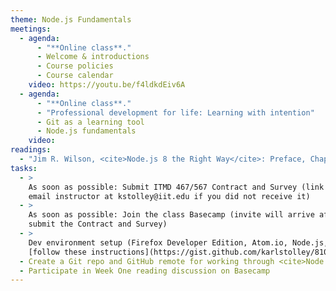 ```yaml
---
theme: Node.js Fundamentals
meetings:
  - agenda:
      - "**Online class**."
      - Welcome & introductions
      - Course policies
      - Course calendar
    video: https://youtu.be/f4ldkdEiv6A
  - agenda:
      - "**Online class**."
      - "Professional development for life: Learning with intention"
      - Git as a learning tool
      - Node.js fundamentals
    video:
readings:
  - "Jim R. Wilson, <cite>Node.js 8 the Right Way</cite>: Preface, Chapters&nbsp;1–2"
tasks:
  - >
    As soon as possible: Submit ITMD 467/567 Contract and Survey (link in your @hawk.iit.edu inbox;
    email instructor at kstolley@iit.edu if you did not receive it)
  - >
    As soon as possible: Join the class Basecamp (invite will arrive after you
    submit the Contract and Survey)
  - >
    Dev environment setup (Firefox Developer Edition, Atom.io, Node.js, Git);
    [follow these instructions](https://gist.github.com/karlstolley/810e9cb69727ff20c3cf56ac33734b79)
  - Create a Git repo and GitHub remote for working through <cite>Node.js 8 the Right Way</cite>
  - Participate in Week One reading discussion on Basecamp
---
```

